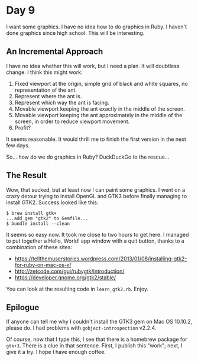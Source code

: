 # Day 9

I want some graphics. I have no idea how to do graphics in Ruby. I haven't done graphics since high school. This will be interesting.

## An Incremental Approach

I have no idea whether this will work, but I need a plan. It will doubtless change. I think this might work:

1. Fixed viewport at the origin, simple grid of black and white squares, no representation of the ant.
1. Represent where the ant is.
1. Represent which way the ant is facing.
1. Movable viewport keeping the ant exactly in the middle of the screen.
1. Movable viewport keeping the ant approximately in the middle of the screen, in order to reduce viewport movement.
1. Profit?

It seems reasonable. It would thrill me to finish the first version in the next few days.

So... how do we do graphics in Ruby? DuckDuckGo to the rescue...

## The Result

Wow, that sucked, but at least now I can paint some graphics. I went on a crazy detour trying to install OpenGL and GTK3 before finally managing to install GTK2. Success looked like this:

```
$ brew install gtk+
...add gem "gtk2" to Gemfile...
$ bundle install --clean
```

It seems so easy now. It took me close to two hours to get here. I managed to put together a Hello, World! app window with a quit button, thanks to a combination of these sites:

* https://tellthemuserstories.wordpress.com/2013/01/08/installing-gtk2-for-ruby-on-mac-os-x/
* http://zetcode.com/gui/rubygtk/introduction/
* https://developer.gnome.org/gtk2/stable/

You can look at the resulting code in `learn_gtk2.rb`. Enjoy.

## Epilogue

If anyone can tell me why I couldn't install the GTK3 gem on Mac OS 10.10.2, please do. I had problems with `gobject-introspection` v2.2.4.

Of course, now that I type this, I see that there is a homebrew package for `gtk+3`. There is a clue in that sentence. First, I publish this "work"; next, I give it a try. I hope I have enough coffee.



